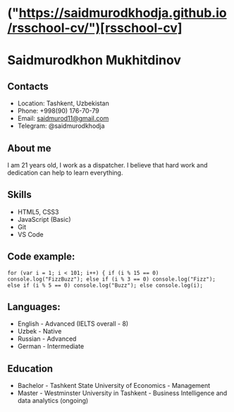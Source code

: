# ("https://saidmurodkhodja.github.io/rsschool-cv/")[rsschool-cv] 
# Saidmurodkhon Mukhitdinov
## Contacts
* Location: Tashkent, Uzbekistan
* Phone: +998(90) 176-70-79
* Email: saidmurod11@gmail.com
* Telegram: @saidmurodkhodja
## About me
I am 21 years old, I work as a dispatcher. I believe that hard work and dedication can help to learn everything. 
## Skills 
* HTML5, CSS3
* JavaScript (Basic)
* Git
* VS Code
## Code example:
` for (var i = 1; i < 101; i++) {
    if (i % 15 == 0) console.log("FizzBuzz");
    else if (i % 3 == 0) console.log("Fizz");
    else if (i % 5 == 0) console.log("Buzz");
    else console.log(i); `
## Languages:
* English - Advanced (IELTS overall - 8)
* Uzbek - Native
* Russian - Advanced
* German - Intermediate
## Education 
* Bachelor - Tashkent State University of Economics - Management
* Master - Westminster University in Tashkent - Business Intelligence and data analytics (ongoing)


